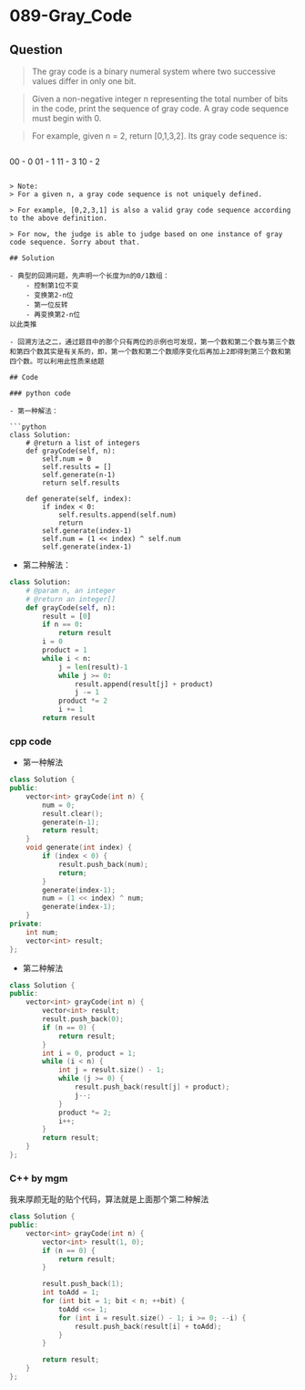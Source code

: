 # 089-Gray_Code

## Question
> The gray code is a binary numeral system where two successive values differ in only one bit.

> Given a non-negative integer n representing the total number of bits in the code, print the sequence of gray code. A gray code sequence must begin with 0.

> For example, given n = 2, return [0,1,3,2]. Its gray code sequence is:

>```
00 - 0
01 - 1
11 - 3
10 - 2
```

> Note:
> For a given n, a gray code sequence is not uniquely defined.

> For example, [0,2,3,1] is also a valid gray code sequence according to the above definition.

> For now, the judge is able to judge based on one instance of gray code sequence. Sorry about that.

## Solution

- 典型的回溯问题，先声明一个长度为n的0/1数组：
	- 控制第1位不变
	- 变换第2-n位
	- 第一位反转
	- 再变换第2-n位
以此类推

- 回溯方法之二，通过题目中的那个只有两位的示例也可发现，第一个数和第二个数与第三个数和第四个数其实是有关系的，即，第一个数和第二个数顺序变化后再加上2即得到第三个数和第四个数。可以利用此性质来结题

## Code

### python code

- 第一种解法：

```python
class Solution:
    # @return a list of integers
	def grayCode(self, n):
		self.num = 0
		self.results = []
		self.generate(n-1)
		return self.results

	def generate(self, index):
		if index < 0:
			self.results.append(self.num)
			return
		self.generate(index-1)
		self.num = (1 << index) ^ self.num
		self.generate(index-1)

```

- 第二种解法：

```python
class Solution:
    # @param n, an integer
    # @return an integer[]
    def grayCode(self, n):
        result = [0]
        if n == 0:
            return result
        i = 0
        product = 1
        while i < n:
            j = len(result)-1
            while j >= 0:
                result.append(result[j] + product)
                j -= 1
            product *= 2
            i += 1
        return result
```

### cpp code

- 第一种解法

```cpp
class Solution {
public:
    vector<int> grayCode(int n) {
        num = 0;
        result.clear();
        generate(n-1);
        return result;
    }
    void generate(int index) {
        if (index < 0) {
            result.push_back(num);
            return;
        }
        generate(index-1);
        num = (1 << index) ^ num;
        generate(index-1);
    }
private:
    int num;
    vector<int> result;
};
```

- 第二种解法

```cpp
class Solution {
public:
    vector<int> grayCode(int n) {
        vector<int> result;
        result.push_back(0);
        if (n == 0) {
            return result;
        }
        int i = 0, product = 1;
        while (i < n) {
            int j = result.size() - 1;
            while (j >= 0) {
                result.push_back(result[j] + product);
                j--;
            }
            product *= 2;
            i++;
        }
        return result;
    }
};
```

### C++ by mgm

我来厚颜无耻的贴个代码，算法就是上面那个第二种解法

```cpp
class Solution {
public:
	vector<int> grayCode(int n) {
		vector<int> result(1, 0);
		if (n == 0) {
			return result;
		}

		result.push_back(1);
		int toAdd = 1;
		for (int bit = 1; bit < n; ++bit) {
			toAdd <<= 1;
			for (int i = result.size() - 1; i >= 0; --i) {
				result.push_back(result[i] + toAdd);
			}
		}

		return result;
	}
};
```
